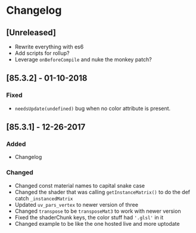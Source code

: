 # Changelog

## [Unreleased]
- Rewrite everything with es6
- Add scripts for rollup?
- Leverage `onBeforeCompile` and nuke the monkey patch?

## [85.3.2] - 01-10-2018
### Fixed
- `needsUpdate(undefined)` bug when no color attribute is present. 


## [85.3.1] - 12-26-2017
### Added
- Changelog

### Changed
- Changed const material names to capital snake case
- Changed the shader that was calling `getInstanceMatrix()` to do the def catch `_instancedMatrix`
- Updated `uv_pars_vertex` to newer version of three
- Changed `transpose` to be `transposeMat3` to work with newer version
- Fixed the shaderChunk keys, the color stuff had `'.glsl'` in it
- Changed example to be like the one hosted live and more uptodate
